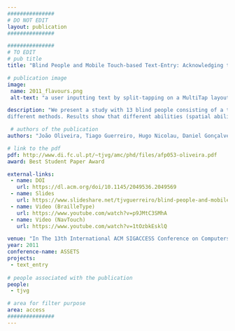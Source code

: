```yaml
---
###############
# DO NOT EDIT
layout: publication
###############

###############
# TO EDIT
# pub title
title: "Blind People and Mobile Touch-based Text-Entry: Acknowledging the Need for Different Flavors"

# publication image
image:
 name: 2011_flavours.png
 alt-text: "a user inputting text by split-tapping on a MultiTap layout virtual keyboard"

description: "We present a study with 13 blind people consisting of a touch screen text-entry task with four
different methods. Results show that different abilities (spatial ability, tactile perception, ...) have significant impact on performance and that this impact is related with the different methods' demands. These variations acknowledge the need of accounting for individual characteristics and giving space for difference, towards inclusive design."

 # authors of the publication
authors: "João Oliveira, Tiago Guerreiro, Hugo Nicolau, Daniel Gonçalves, Joaquim Jorge"

# link to the pdf
pdf: http://www.di.fc.ul.pt/~tjvg/amc/phd/files/afp053-oliveira.pdf
award: Best Student Paper Award

external-links:
 - name: DOI
   url: https://dl.acm.org/doi/10.1145/2049536.2049569
 - name: Slides
   url: https://www.slideshare.net/tjvguerreiro/blind-people-and-mobile-touchbased-textentry-acknowledging-the-need-for-different-flavors-assets-2011
 - name: Video (BrailleType)
   url: https://www.youtube.com/watch?v=p9JMtC3SMhA
 - name: Video (NavTouch)
   url: https://www.youtube.com/watch?v=1tOzbkEsklQ

venue: "In The 13th International ACM SIGACCESS Conference on Computers and Accessibility (ASSETS '11). ACM, New York, NY, USA, 179-186."
year: 2011
conference-name: ASSETS
projects:
 - text_entry
 
# people associated with the publication
people:
 - tjvg

# area for filter purpose
area: access
###############
---
```


